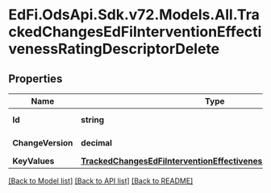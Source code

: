 # EdFi.OdsApi.Sdk.v72.Models.All.TrackedChangesEdFiInterventionEffectivenessRatingDescriptorDelete

## Properties

Name | Type | Description | Notes
------------ | ------------- | ------------- | -------------
**Id** | **string** | Resource identifier | [optional] 
**ChangeVersion** | **decimal** | Change version | [optional] 
**KeyValues** | [**TrackedChangesEdFiInterventionEffectivenessRatingDescriptorKey**](TrackedChangesEdFiInterventionEffectivenessRatingDescriptorKey.md) |  | [optional] 

[[Back to Model list]](../../README.md#documentation-for-models) [[Back to API list]](../../README.md#documentation-for-api-endpoints) [[Back to README]](../../README.md)

